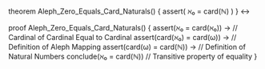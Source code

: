 theorem Aleph_Zero_Equals_Card_Naturals() {
  assert(
    ℵ₀ = card(ℕ)
  )
} ↔

proof Aleph_Zero_Equals_Card_Naturals() {
  assert(ℵ₀ = card(ℵ₀)) →             // Cardinal of Cardinal Equal to Cardinal
  assert(card(ℵ₀) = card(ω)) →         // Definition of Aleph Mapping
  assert(card(ω) = card(ℕ)) →          // Definition of Natural Numbers
  conclude(ℵ₀ = card(ℕ))               // Transitive property of equality
}